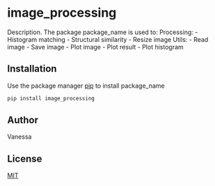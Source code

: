 # image_processing

Description. 
The package package_name is used to:
	Processing:
	- Histogram matching
	- Structural similarity
 	- Resize image
  Utils:
  	- Read image
   	- Save image
    	- Plot image
     	- Plot result
      	- Plot histogram

## Installation

Use the package manager [pip](https://pip.pypa.io/en/stable/) to install package_name

```bash
pip install image_processing
```

## Author
Vanessa

## License
[MIT](https://choosealicense.com/licenses/mit/)
